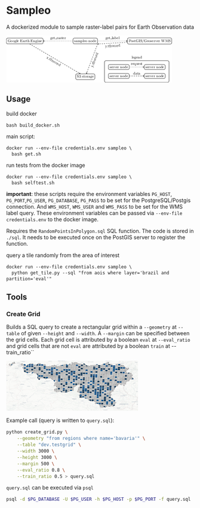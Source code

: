 # Sampleo

A dockerized module to sample raster-label pairs for Earth Observation data

<img src="doc/node_diagram.png">

## Usage

build docker
```
bash build_docker.sh
```

main script:
```
docker run --env-file credentials.env sampleo \
  bash get.sh
```

run tests from the docker image
```
docker run --env-file credentials.env sampleo \
  bash selftest.sh
```

**important**: these scripts require the environment variables `PG_HOST`, `PG_PORT`,`PG_USER`, `PG_DATABASE`, `PG_PASS` to be set for the PostgreSQL/Postgis connection.
And `WMS_HOST`, `WMS_USER` and `WMS_PASS` to be set for the WMS label query.
These environment variables can be passed via `--env-file credentials.env` to the docker image.

Requires the `RandomPointsInPolygon.sql` SQL function.
The code is stored in `./sql`. 
It needs to be executed once on the PostGIS server to register the function.

query a tile randomly from the area of interest
```
docker run --env-file credentials.env sampleo \
  python get_tile.py --sql "from aois where layer='brazil and partition='eval'"
```

## Tools

### Create Grid

Builds a SQL query to create a rectangular grid within a `--geometry` at `--table` of given `--height` and `--width`.
A `--margin` can be specified between the grid cells.
Each grid cell is attributed by a boolean `eval` at `--eval_ratio` and grid cells that are not `eval` are attributed by a boolean `train` at --train_ratio``

<img width=70% src=doc/grid.png>

Example call (query is written to `query.sql`):
```bash
python create_grid.py \
    --geometry "from regions where name='bavaria'" \
    --table "dev.testgrid" \
    --width 3000 \
    --height 3000 \
    --margin 500 \
    --eval_ratio 0.8 \
    --train_ratio 0.5 > query.sql
```

`query.sql` can be executed via `psql`
```bash
psql -d $PG_DATABASE -U $PG_USER -h $PG_HOST -p $PG_PORT -f query.sql
```
